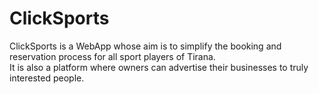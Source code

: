 # ClickSports
ClickSports is a WebApp whose aim is to simplify the booking and reservation process for all sport players of Tirana. <br/>
It is also a platform where owners can advertise their businesses to truly interested people.
